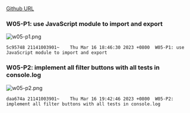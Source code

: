 [Github URL](https://github.com/211410039/1112-1N-js-demo-id/tree/main/demo/md/w02_39)

### W05-P1: use JavaScript module to import and export

![w05-p1.png](https://qmfqlvkbasosvmqhicrw.supabase.co/storage/v1/object/public/demo-39/md_img/w05-p1.png?t=2023-03-16T10%3A45%3A00.027Z)

```
5c95748 21141003901~    Thu Mar 16 18:46:30 2023 +0800  W05-P1: use JavaScript module to import and export
```

### W05-P2: implement all filter buttons with all tests in console.log

![w05-p2.png](https://qmfqlvkbasosvmqhicrw.supabase.co/storage/v1/object/public/demo-39/md_img/w05-p2.png)

```
daa674a 21141003901~    Thu Mar 16 19:42:46 2023 +0800  W05-P2: implement all filter buttons with all tests in console.log
```
